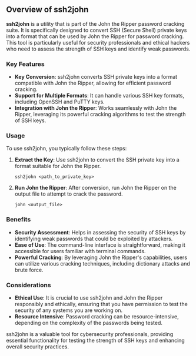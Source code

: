 ## Overview of ssh2john

**ssh2john** is a utility that is part of the John the Ripper password cracking suite. It is specifically designed to convert SSH (Secure Shell) private keys into a format that can be used by John the Ripper for password cracking. This tool is particularly useful for security professionals and ethical hackers who need to assess the strength of SSH keys and identify weak passwords.

### Key Features

- **Key Conversion**: ssh2john converts SSH private keys into a format compatible with John the Ripper, allowing for efficient password cracking.
- **Support for Multiple Formats**: It can handle various SSH key formats, including OpenSSH and PuTTY keys.
- **Integration with John the Ripper**: Works seamlessly with John the Ripper, leveraging its powerful cracking algorithms to test the strength of SSH keys.

### Usage

To use ssh2john, you typically follow these steps:

1. **Extract the Key**: Use ssh2john to convert the SSH private key into a format suitable for John the Ripper.
   ```
   ssh2john <path_to_private_key>
   ```

2. **Run John the Ripper**: After conversion, run John the Ripper on the output file to attempt to crack the password.
   ```
   john <output_file>
   ```

### Benefits

- **Security Assessment**: Helps in assessing the security of SSH keys by identifying weak passwords that could be exploited by attackers.
- **Ease of Use**: The command-line interface is straightforward, making it accessible for users familiar with terminal commands.
- **Powerful Cracking**: By leveraging John the Ripper's capabilities, users can utilize various cracking techniques, including dictionary attacks and brute force.

### Considerations

- **Ethical Use**: It is crucial to use ssh2john and John the Ripper responsibly and ethically, ensuring that you have permission to test the security of any systems you are working on.
- **Resource Intensive**: Password cracking can be resource-intensive, depending on the complexity of the passwords being tested.

ssh2john is a valuable tool for cybersecurity professionals, providing essential functionality for testing the strength of SSH keys and enhancing overall security practices.